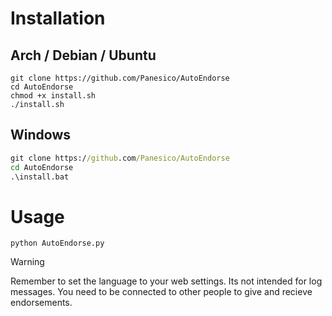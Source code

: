 # Installation

## Arch / Debian / Ubuntu
``` shell
git clone https://github.com/Panesico/AutoEndorse
cd AutoEndorse
chmod +x install.sh
./install.sh
```

## Windows
``` cmd
git clone https://github.com/Panesico/AutoEndorse
cd AutoEndorse
.\install.bat
```

# Usage

``` venv
python AutoEndorse.py
```

> [!WARNING]
> Remember to set the language to your web settings. Its not intended for log messages.
> You need to be connected to other people to give and recieve endorsements.
